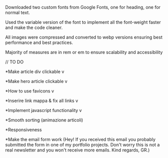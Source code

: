 Downloaded two custom fonts from Google Fonts, one for heading, one for normal text.

Used the variable version of the font to implement all the font-weight faster and make the code cleaner.

All images were compressed and converted to webp versions ensuring best performance and best practices.

Majority of measures are in rem or em to ensure scalability and accessibility

// TO DO

\*Make article div clickable v

\*Make hero article clickable v

\*How to use favicons v

\*Inserire link mappa & fix all links v

\*Implement javascript functionality v

\*Smooth sorting (animazione articoli)

\*Responsiveness

\*Make the email form work (Hey! If you received this email you probably submitted the form in one of my portfolio projects. Don't worry this is not a real newsletter and you won't receive more emails. Kind regards, GR.)
